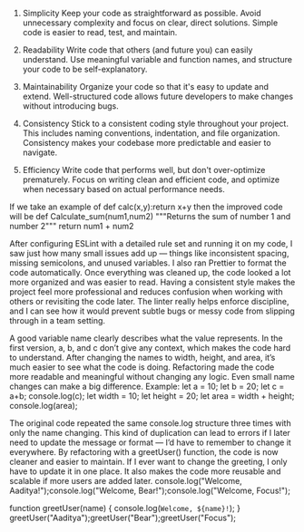 1. Simplicity
Keep your code as straightforward as possible. Avoid unnecessary complexity and focus on clear, direct solutions. Simple code is easier to read, test, and maintain.

2. Readability
Write code that others (and future you) can easily understand. Use meaningful variable and function names, and structure your code to be self-explanatory.

3. Maintainability
Organize your code so that it's easy to update and extend. Well-structured code allows future developers to make changes without introducing bugs.

4. Consistency
Stick to a consistent coding style throughout your project. This includes naming conventions, indentation, and file organization. Consistency makes your codebase more predictable and easier to navigate.

5. Efficiency
Write code that performs well, but don't over-optimize prematurely. Focus on writing clean and efficient code, and optimize when necessary based on actual performance needs.


If we take an example of def calc(x,y):return x+y
then the improved code will be 
def Calculate_sum(num1,num2)
    """Returns the sum of number 1 and number 2"""
    return num1 + num2




After configuring ESLint with a detailed rule set and running it on my code, I saw just how many small issues add up — things like inconsistent spacing, missing semicolons, and unused variables. I also ran Prettier to format the code automatically. Once everything was cleaned up, the code looked a lot more organized and was easier to read. Having a consistent style makes the project feel more professional and reduces confusion when working with others or revisiting the code later. The linter really helps enforce discipline, and I can see how it would prevent subtle bugs or messy code from slipping through in a team setting.


A good variable name clearly describes what the value represents. In the first version, a, b, and c don’t give any context, which makes the code hard to understand. After changing the names to width, height, and area, it’s much easier to see what the code is doing. Refactoring made the code more readable and meaningful without changing any logic. Even small name changes can make a big difference.
Example: let a = 10; let b = 20; let c = a+b; console.log(c);
let width = 10; let height = 20; let area = width + height; console.log(area); 


The original code repeated the same console.log structure three times with only the name changing. This kind of duplication can lead to errors if I later need to update the message or format — I’d have to remember to change it everywhere. By refactoring with a greetUser() function, the code is now cleaner and easier to maintain. If I ever want to change the greeting, I only have to update it in one place. It also makes the code more reusable and scalable if more users are added later.
console.log("Welcome, Aaditya!");console.log("Welcome, Bear!");console.log("Welcome, Focus!");

function greetUser(name) {
  console.log(`Welcome, ${name}!`);
}
greetUser("Aaditya");greetUser("Bear");greetUser("Focus");

